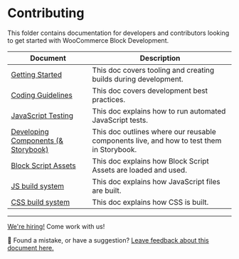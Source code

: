 # Contributing

This folder contains documentation for developers and contributors looking to get started with WooCommerce Block Development.

| Document                                             | Description                                                                              |
| ---------------------------------------------------- | ---------------------------------------------------------------------------------------- |
| [Getting Started](getting-started.md)                | This doc covers tooling and creating builds during development.                          |
| [Coding Guidelines](coding-guidelines.md)            | This doc covers development best practices.                                              |
| [JavaScript Testing](javascript-testing.md)          | This doc explains how to run automated JavaScript tests.                                 |
| [Developing Components (& Storybook)](components.md) | This doc outlines where our reusable components live, and how to test them in Storybook. |
| [Block Script Assets](block-assets.md)               | This doc explains how Block Script Assets are loaded and used.                           |
| [JS build system](js-build-system.md)                | This doc explains how JavaScript files are built.                                        |
| [CSS build system](css-build-system.md)              | This doc explains how CSS is built.                                                      |

<!-- FEEDBACK -->

---

[We're hiring!](https://woocommerce.com/careers/) Come work with us!

🐞 Found a mistake, or have a suggestion? [Leave feedback about this document here.](https://github.com/woocommerce/woocommerce-gutenberg-products-block/issues/new?assignees=&labels=type%3A+documentation&template=--doc-feedback.md&title=Feedback%20on%20./docs/contributors/README.md)

<!-- /FEEDBACK -->

